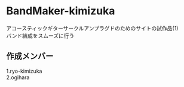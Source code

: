 # BandMaker-kimizuka
アコースティックギターサークルアンプラグドのためのサイトの試作品(1)  
バンド結成をスムーズに行う

## 作成メンバー
1.ryo-kimizuka  
2.ogihara